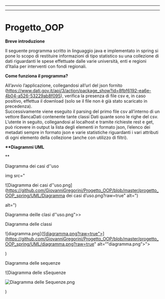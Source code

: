 
<hr>
<hr>
<h1 id="progetto_oop">Progetto_OOP</h1>
<p><strong>Breve introduzione</strong></p>
<p>Il seguente programma scritto in linguaggio java e implementato in spring si pone lo scopo di restituire informazioni di tipo statistico su una collezione di dati riguardanti le spese effettuate dalle varie università, enti e regioni d’Italia per interventi con fondi regionali.</p>
<p><strong>Come funziona il programma?</strong></p>
<p>All’avvio l’applicazione, collegandosi all’url del json fornito (<a href="https://www.dati.gov.it/api/3/action/package_show?id=8fbf6192-ea6e-4b04-a526-53229ab8f095">https://www.dati.gov.it/api/3/action/package_show?id=8fbf6192-ea6e-4b04-a526-53229ab8f095</a>), verifica la presenza di file csv e, in caso positivo, effettua il download (solo se il file non è già stato scaricato in precedenza).<br>
Successivamente viene eseguito il parsing del primo file csv all’interno di un vettore BancaDati contenente tante classi Dati quante sono le righe del csv.<br>
L’utente in seguito, collegandosi al localhost e tramite richieste rest e get, può ricevere in output la lista degli elementi in formato json, l’elenco dei metadati sempre in formato json e varie statistiche riguardanti i vari attributi di ogni elemento della collezione (anche con utilizzo di filtri).</p>
<p><strong>
**Diagrammi UML</strong></p>
<p>**
</p><p>
Diagramma dei casi d’'uso</p>
<p></p><p>img src="

![Diagramma dei casi d’'uso.png](<a href="https://github.com/GiovanniGregorini/Progetto_OOP/blob/master/progetto_OOP_spring/UML/Diagramma%20dei%20casi%20d'uso.png?raw=true">https://github.com/GiovanniGregorini/Progetto_OOP/blob/master/progetto_OOP_spring/UML/Diagramma dei casi d’uso.png?raw=true</a>" alt=")</p>
<p> alt=")

Diagramma deille clasi d’'uso.png"&gt;></p>
<p>Diagramma delle classi</p>
<p></p><p>![diagramma.png](<a href="https://github.com/GiovanniGregorini/Progetto_OOP/blob/master/progetto_OOP_spring/UML/img src="si

![diagramma.png?raw=true">](https://github.com/GiovanniGregorini/Progetto_OOP/blob/master/progetto_OOP_spring/UML/diagramma.png?raw=true</a>" alt=“"diagramma.png”&gt;"></p>
<p>)
</p><p>
Diagramma delle sequenze</p>
<p>

![Diagramma delle sSequenze</p>
<p><img src=".png](https://github.com/GiovanniGregorini/Progetto_OOP/blob/master/progetto_OOP_spring/UML/Diagramma%20delle%20Sequenze.png?raw=true" alt="Diagramma delle Sequenze.png"></p>
)

<!--stackedit_data:
eyJoaXN0b3J5IjpbLTU3NDExNDcwM119
-->